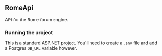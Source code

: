 ## RomeApi

API for the Rome forum engine.

### Running the project

This is a standard ASP.NET project. You'll need to create a `.env` file and add a Postgres `DB_URL` variable however.
